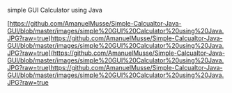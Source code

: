 simple GUI Calculator using Java

[https://github.com/AmanuelMusse/Simple-Calcualtor-Java-GUI/blob/master/images/simple%20GUI%20Calculator%20using%20Java.JPG?raw=true)https://github.com/AmanuelMusse/Simple-Calcualtor-Java-GUI/blob/master/images/simple%20GUI%20Calculator%20using%20Java.JPG?raw=true](https://github.com/AmanuelMusse/Simple-Calcualtor-Java-GUI/blob/master/images/simple%20GUI%20Calculator%20using%20Java.JPG?raw=true)https://github.com/AmanuelMusse/Simple-Calcualtor-Java-GUI/blob/master/images/simple%20GUI%20Calculator%20using%20Java.JPG?raw=true
